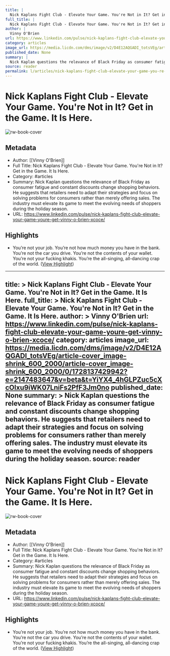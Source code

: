```yaml
---
title: |
  Nick Kaplans Fight Club - Elevate Your Game. You're Not in It? Get in the Game. It Is Here.
full_title: |
  Nick Kaplans Fight Club - Elevate Your Game. You're Not in It? Get in the Game. It Is Here.
author: |
  Vinny O'Brien
url: https://www.linkedin.com/pulse/nick-kaplans-fight-club-elevate-your-game-youre-get-vinny-o-brien-xcoce/
category: articles
image_url: https://media.licdn.com/dms/image/v2/D4E12AQGADI_totsVEg/article-cover_image-shrink_600_2000/article-cover_image-shrink_600_2000/0/1728137429942?e=2147483647&v=beta&t=YiYX4_4hGLPZuc5cXcOlxu9iWK07LniFs2PfF3Jm0no
published_date: None
summary: |
  Nick Kaplan questions the relevance of Black Friday as consumer fatigue and constant discounts change shopping behaviors. He suggests that retailers need to adapt their strategies and focus on solving problems for consumers rather than merely offering sales. The industry must elevate its game to meet the evolving needs of shoppers during the holiday season.
source: reader
permalink: l/articles/nick-kaplans-fight-club-elevate-your-game-you-re-not-in-it-get-in-the-game-it-is-here
---
```

# Nick Kaplans Fight Club - Elevate Your Game. You're Not in It? Get in the Game. It Is Here.

![rw-book-cover](https://media.licdn.com/dms/image/v2/D4E12AQGADI_totsVEg/article-cover_image-shrink_600_2000/article-cover_image-shrink_600_2000/0/1728137429942?e=2147483647&v=beta&t=YiYX4_4hGLPZuc5cXcOlxu9iWK07LniFs2PfF3Jm0no)

## Metadata
- Author: [[Vinny O'Brien]]
- Full Title: Nick Kaplans Fight Club - Elevate Your Game. You're Not in It? Get in the Game. It Is Here.
- Category: #articles
- Summary: Nick Kaplan questions the relevance of Black Friday as consumer fatigue and constant discounts change shopping behaviors. He suggests that retailers need to adapt their strategies and focus on solving problems for consumers rather than merely offering sales. The industry must elevate its game to meet the evolving needs of shoppers during the holiday season.
- URL: https://www.linkedin.com/pulse/nick-kaplans-fight-club-elevate-your-game-youre-get-vinny-o-brien-xcoce/

## Highlights
- You’re not your job. You’re not how much money you have in the bank. You’re not the car you drive. You’re not the contents of your wallet. You’re not your fucking khakis. You’re the all-singing, all-dancing crap of the world. ([View Highlight](https://read.readwise.io/read/01j9majvb4vt6tb7g0j8v26vts))


---
title: >
  Nick Kaplans Fight Club - Elevate Your Game. You're Not in It? Get in the Game. It Is Here.
full_title: >
  Nick Kaplans Fight Club - Elevate Your Game. You're Not in It? Get in the Game. It Is Here.
author: >
  Vinny O'Brien
url: https://www.linkedin.com/pulse/nick-kaplans-fight-club-elevate-your-game-youre-get-vinny-o-brien-xcoce/
category: articles
image_url: https://media.licdn.com/dms/image/v2/D4E12AQGADI_totsVEg/article-cover_image-shrink_600_2000/article-cover_image-shrink_600_2000/0/1728137429942?e=2147483647&v=beta&t=YiYX4_4hGLPZuc5cXcOlxu9iWK07LniFs2PfF3Jm0no
published_date: None
summary: >
  Nick Kaplan questions the relevance of Black Friday as consumer fatigue and constant discounts change shopping behaviors. He suggests that retailers need to adapt their strategies and focus on solving problems for consumers rather than merely offering sales. The industry must elevate its game to meet the evolving needs of shoppers during the holiday season.
source: reader
---
# Nick Kaplans Fight Club - Elevate Your Game. You're Not in It? Get in the Game. It Is Here.

![rw-book-cover](https://media.licdn.com/dms/image/v2/D4E12AQGADI_totsVEg/article-cover_image-shrink_600_2000/article-cover_image-shrink_600_2000/0/1728137429942?e=2147483647&v=beta&t=YiYX4_4hGLPZuc5cXcOlxu9iWK07LniFs2PfF3Jm0no)

## Metadata
- Author: [[Vinny O'Brien]]
- Full Title: Nick Kaplans Fight Club - Elevate Your Game. You're Not in It? Get in the Game. It Is Here.
- Category: #articles
- Summary: Nick Kaplan questions the relevance of Black Friday as consumer fatigue and constant discounts change shopping behaviors. He suggests that retailers need to adapt their strategies and focus on solving problems for consumers rather than merely offering sales. The industry must elevate its game to meet the evolving needs of shoppers during the holiday season.
- URL: https://www.linkedin.com/pulse/nick-kaplans-fight-club-elevate-your-game-youre-get-vinny-o-brien-xcoce/

## Highlights
- You’re not your job. You’re not how much money you have in the bank. You’re not the car you drive. You’re not the contents of your wallet. You’re not your fucking khakis. You’re the all-singing, all-dancing crap of the world. ([View Highlight](https://read.readwise.io/read/01j9majvb4vt6tb7g0j8v26vts))


